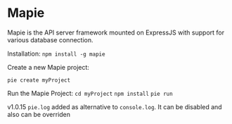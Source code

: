 # Mapie

Mapie is the API server framework mounted on ExpressJS with support for various database connection.

Installation:
`npm install -g mapie`

Create a new Mapie project:

`pie create myProject`

Run the Mapie Project:
`cd myProject`
`npm install`
`pie run`

v1.0.15
`pie.log` added as alternative to `console.log`. It can be disabled and also can be overriden
